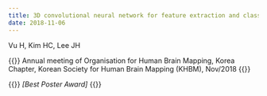 ```yaml
---
title: 3D convolutional neural network for feature extraction and classification of fMRI volumes
date: 2018-11-06
---
```


Vu H, Kim HC, Lee JH 

{{<format bright-green>}}
Annual meeting of Organisation for Human Brain Mapping, Korea Chapter, Korean Society for Human Brain Mapping (KHBM), Nov/2018
{{</format>}}

{{<format teal>}}
*[Best Poster Award]*
{{</format>}}